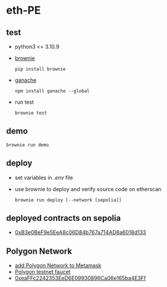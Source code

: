 # eth-PE

## test
- python3 <= 3.10.9
- [brownie](https://eth-brownie.readthedocs.io/en/stable/index.html)
  ```shell
  pip install brownie
  ```

- [ganache](https://github.com/trufflesuite/ganache)
  ```shell
  npm install ganache --global
  ```

- run test
  ```shell
  brownie test
  ```

## demo
```shell
brownie run demo
```

## deploy
- set variables in _.env_ file

- use brownie to deploy and verify source code on etherscan
  ```shell
  brownie run deploy [--network [sepolia]]
  ```

## deployed contracts on sepolia
- [0xB3e0BeF9e5EeA8c06D84b767a714AD8a6018d133](https://sepolia.etherscan.io/address/0xB3e0BeF9e5EeA8c06D84b767a714AD8a6018d133#code)


## Polygon Network
- [add Polygon Network to Metamask](https://wiki.polygon.technology/docs/develop/metamask/config-polygon-on-metamask/)
- [Polygon testnet faucet](https://mumbaifaucet.com/)
- [0xeaFFc2242353EeD6E09930896Ca06e165ba4E3Ff](https://mumbai.polygonscan.com/address/0xeaffc2242353eed6e09930896ca06e165ba4e3ff)




